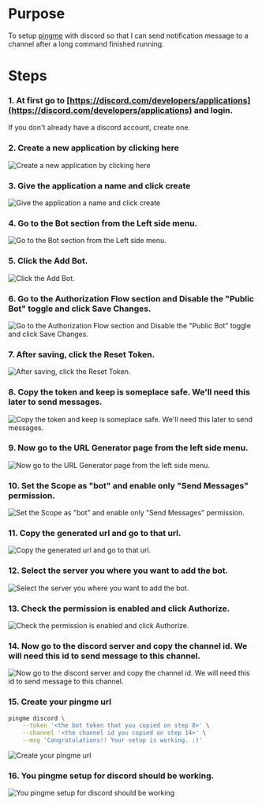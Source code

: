 # Purpose
To setup [pingme](https://github.com/kha7iq/pingme) with discord so that I can send notification message to a channel after a long command finished running.


# Steps

### 1.  At first go to [https://discord.com/developers/applications](https://discord.com/developers/applications) and login. 

If you don't already have a discord account, create one.

### 2. Create a new application by clicking here
![Create a new application by clicking here](https://raw.githubusercontent.com/minhaz1217/devops-notes/master/45.%20setting%20up%20pingme%20with%20discord%20for%20automated%20notification/images/01.%20click%20here%20to%20create%20an%20application.png)


### 3. Give the application a name and click create
![Give the application a name and click create](https://raw.githubusercontent.com/minhaz1217/devops-notes/master/45.%20setting%20up%20pingme%20with%20discord%20for%20automated%20notification/images/02.%20give%20this%20application%20a%20name.png)


### 4. Go to the Bot section from the Left side menu.
![Go to the Bot section from the Left side menu.](https://raw.githubusercontent.com/minhaz1217/devops-notes/master/45.%20setting%20up%20pingme%20with%20discord%20for%20automated%20notification/images/03.%20go%20to%20the%20bot%20section.png)


### 5. Click the Add Bot.
![Click the Add Bot.](https://raw.githubusercontent.com/minhaz1217/devops-notes/master/45.%20setting%20up%20pingme%20with%20discord%20for%20automated%20notification/images/04.%20click%20here%20to%20add%20a%20bot.png)


### 6. Go to the Authorization Flow section and **Disable** the "Public Bot" toggle and click Save Changes.
![Go to the Authorization Flow section and Disable the "Public Bot" toggle and click Save Changes.](https://raw.githubusercontent.com/minhaz1217/devops-notes/master/45.%20setting%20up%20pingme%20with%20discord%20for%20automated%20notification/images/05.%20disable%20public%20and%20click%20save.png)


### 7. After saving, click the Reset Token.
![After saving, click the Reset Token.](https://raw.githubusercontent.com/minhaz1217/devops-notes/master/45.%20setting%20up%20pingme%20with%20discord%20for%20automated%20notification/images/06.%20click%20on%20the%20reset%20token%20to%20view%20the%20bot%20token.png)


### 8. Copy the token and keep is someplace safe. We'll need this later to send messages.
![Copy the token and keep is someplace safe. We'll need this later to send messages.](https://raw.githubusercontent.com/minhaz1217/devops-notes/master/45.%20setting%20up%20pingme%20with%20discord%20for%20automated%20notification/images/07.%20save%20the%20bot%20token.png)


### 9. Now go to the URL Generator page from the left side menu.
![Now go to the URL Generator page from the left side menu.](https://raw.githubusercontent.com/minhaz1217/devops-notes/master/45.%20setting%20up%20pingme%20with%20discord%20for%20automated%20notification/images/08.%20go%20to%20url%20generator.png)


### 10. Set the Scope as "bot" and enable only "Send Messages" permission.
![Set the Scope as "bot" and enable only "Send Messages" permission.](https://raw.githubusercontent.com/minhaz1217/devops-notes/master/45.%20setting%20up%20pingme%20with%20discord%20for%20automated%20notification/images/09.%20only%20enable%20this%20two%20option.png)


### 11. Copy the generated url and go to that url.
![Copy the generated url and go to that url.](https://raw.githubusercontent.com/minhaz1217/devops-notes/master/45.%20setting%20up%20pingme%20with%20discord%20for%20automated%20notification/images/10.%20copy%20the%20generated%20url.png)


### 12. Select the server you where you want to add the bot.
![Select the server you where you want to add the bot.](https://raw.githubusercontent.com/minhaz1217/devops-notes/master/45.%20setting%20up%20pingme%20with%20discord%20for%20automated%20notification/images/11.%20authenticate%20the%20bot%20for%20the%20server%20you%20want.png)


### 13. Check the permission is enabled and click Authorize.
![Check the permission is enabled and click Authorize.](https://raw.githubusercontent.com/minhaz1217/devops-notes/master/45.%20setting%20up%20pingme%20with%20discord%20for%20automated%20notification/images/12.%20check%20the%20permission%20and%20authorize.png)


### 14. Now go to the discord server and copy the channel id. We will need this id to send message to this channel.
![Now go to the discord server and copy the channel id. We will need this id to send message to this channel.](https://raw.githubusercontent.com/minhaz1217/devops-notes/master/45.%20setting%20up%20pingme%20with%20discord%20for%20automated%20notification/images/13.%20now%20go%20to%20the%20server%20and%20copy%20a%20channel%20id.png)


### 15. Create your pingme url
```bash
pingme discord \
    --token '<the bot token that you copied on step 8>' \
    --channel '<the channel id you copied on step 14>' \
    --msg 'Congratulations!! Your setup is working. :)'
```
![Create your pingme url](https://raw.githubusercontent.com/minhaz1217/devops-notes/master/45.%20setting%20up%20pingme%20with%20discord%20for%20automated%20notification/images/14.%20make%20the%20pingme%20commad%20using%20token%2C%20channel%20id%20and%20a%20message.png)


### 16. You pingme setup for discord should be working.
![You pingme setup for discord should be working](https://raw.githubusercontent.com/minhaz1217/devops-notes/master/45.%20setting%20up%20pingme%20with%20discord%20for%20automated%20notification/images/15.%20pingme%20should%20be%20working.png)

